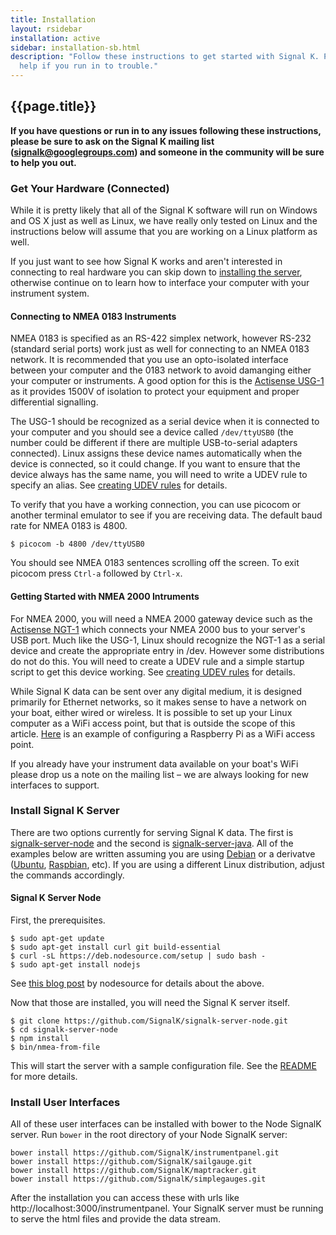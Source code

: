 ```yaml
---
title: Installation
layout: rsidebar
installation: active
sidebar: installation-sb.html
description: "Follow these instructions to get started with Signal K. Please don't hesitate to ask the community for
  help if you run in to trouble."
---
```


## {{page.title}}

**If you have questions or run in to any issues following these instructions, please be sure to ask on the Signal K
mailing list (signalk@googlegroups.com) and someone in the community will be sure to help you out.**

### Get Your Hardware (Connected)

While it is pretty likely that all of the Signal K software will run on Windows and OS X just as well as Linux, we have
really only tested on Linux and the instructions below will assume that you are working on a Linux platform as well.

If you just want to see how Signal K works and aren't interested in connecting to real hardware you can skip down to
[installing the server](#server), otherwise continue on to learn how to interface your computer with your instrument
system.

#### Connecting to NMEA 0183 Instruments

NMEA 0183 is specified as an RS-422 simplex network, however RS-232 (standard serial ports) work just as well for
connecting to an NMEA 0183 network. It is recommended that you use an opto-isolated interface between your computer and
the 0183 network to avoid damanging either your computer or instruments. A good option for this is the [Actisense
USG-1](http://actisense.com/products/nmea-0183/usg-1/usg-1) as it provides 1500V of isolation to protect your equipment
and proper differential signalling.

The USG-1 should be recognized as a serial device when it is connected to your computer and you should see a device
called `/dev/ttyUSB0` (the number could be different if there are multiple USB-to-serial adapters connected). Linux
assigns these device names automatically when the device is connected, so it could change. If you want to ensure that
the device always has the same name, you will need to write a UDEV rule to specify an alias. See [creating UDEV
rules](udev.html) for details.

To verify that you have a working connection, you can use picocom or another terminal emulator to see if you are
receiving data. The default baud rate for NMEA 0183 is 4800.

```
$ picocom -b 4800 /dev/ttyUSB0
```

You should see NMEA 0183 sentences scrolling off the screen. To exit picocom press `Ctrl-a` followed by `Ctrl-x`.

#### Getting Started with NMEA 2000 Intruments

For NMEA 2000, you will need a NMEA 2000 gateway device such as the [Actisense
NGT-1](http://actisense.com/products/nmea-2000/ngt-1/ngt-1) which connects your NMEA 2000 bus to your server's USB port.
Much like the USG-1, Linux should recognize the NGT-1 as a serial device and create the appropriate entry in /dev.
However some distributions do not do this. You will need to create a UDEV rule and a simple startup script to get this
device working. See [creating UDEV rules](udev.html) for details.

While Signal K data can be sent over any digital medium, it is designed primarily for Ethernet networks, so it makes
sense to have a network on your boat, either wired or wireless. It is possible to set up your Linux computer as a WiFi
access point, but that is outside the scope of this article.
[Here](http://xmodulo.com/raspberry-pi-wifi-access-point.html) is an example of configuring a Raspberry Pi as a WiFi
access point.

If you already have your instrument data available on your boat's WiFi please drop us a note on the mailing list &ndash;
we are always looking for new interfaces to support.

### Install Signal K Server <a id="server"></a>

There are two options currently for serving Signal K data. The first is
[signalk-server-node](https://github.com/SignalK/signalk-server-node) and the second is
[signalk-server-java](https://github.com/SignalK/signalk-server-java). All of the examples below are written assuming
you are using [Debian](https://debian.org) or a derivatve ([Ubuntu](http://ubuntu.com), [Raspbian](http://raspbian.org),
etc). If you are using a different Linux distribution, adjust the commands accordingly.

#### Signal K Server Node

First, the prerequisites.

```
$ sudo apt-get update
$ sudo apt-get install curl git build-essential
$ curl -sL https://deb.nodesource.com/setup | sudo bash -
$ sudo apt-get install nodejs
```

See [this blog
post](https://nodesource.com/blog/nodejs-v012-iojs-and-the-nodesource-linux-repositories#installing-node-js-v0-12) by
nodesource for details about the above.

Now that those are installed, you will need the Signal K server itself.

```
$ git clone https://github.com/SignalK/signalk-server-node.git
$ cd signalk-server-node
$ npm install
$ bin/nmea-from-file
```

This will start the server with a sample configuration file. See the
[README](https://github.com/SignalK/signalk-server-node) for more details.

### Install User Interfaces

All of these user interfaces can be installed with bower to the Node SignalK server. Run `bower` in the root directory
of your Node SignalK server:

```
bower install https://github.com/SignalK/instrumentpanel.git
bower install https://github.com/SignalK/sailgauge.git
bower install https://github.com/SignalK/maptracker.git
bower install https://github.com/SignalK/simplegauges.git
```

After the installation you can access these with urls like http://localhost:3000/instrumentpanel. Your SignalK server
must be running to serve the html files and provide the data stream.
